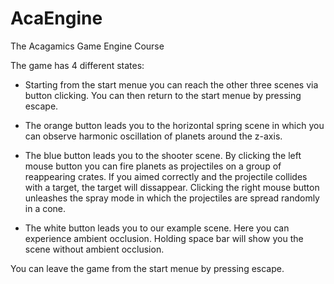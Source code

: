# AcaEngine
The Acagamics Game Engine Course

The game has 4 different states:
 - Starting from the start menue you can reach the other three scenes via button clicking. You can then return to the start menue by pressing escape.
  
 - The orange button leads you to the horizontal spring scene in which you can observe harmonic oscillation of planets around the z-axis.
  
 - The blue button leads you to the shooter scene. By clicking the left mouse button you can fire planets as projectiles on a group of reappearing crates. If you aimed correctly and the projectile collides with a target, the target will dissappear. Clicking the right mouse button unleashes the spray mode in which the projectiles are spread randomly in a cone. 
  
 - The white button leads you to our example scene. Here you can experience ambient occlusion. Holding space bar will show you the scene without ambient occlusion.

You can leave the game from the start menue by pressing escape.
